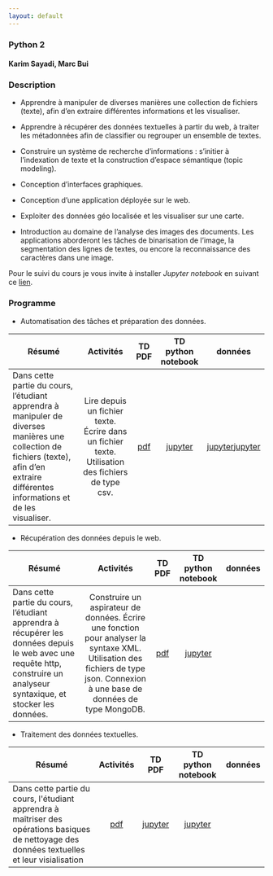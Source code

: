 ```yaml
---
layout: default
---
```


### Python 2 

#### Karim Sayadi, Marc Bui

### Description

* Apprendre à manipuler de diverses manières une collection de fichiers (texte), afin d’en extraire différentes informations et les visualiser. 

* Apprendre à récupérer des données textuelles à partir du web, à traiter les métadonnées afin de classifier ou regrouper un ensemble de textes. 

* Construire un système de recherche d’informations : s’initier à l’indexation de texte et la construction d’espace sémantique (topic modeling). 

* Conception d’interfaces graphiques.

* Conception d’une application déployée sur le web. 

* Exploiter des données géo localisée et les visualiser sur une carte. 

* Introduction au domaine de l’analyse des images des documents. Les applications aborderont les tâches de binarisation de l’image, la segmentation des lignes de textes, ou encore la reconnaissance des caractères dans une image. 

Pour le suivi du cours je vous invite à installer *Jupyter notebook* en suivant ce [lien](http://jupyter-notebook-beginner-guide.readthedocs.io/en/latest/install.html). 

### Programme 
* Automatisation des tâches et préparation des données. 

| Résumé | Activités | TD  PDF | TD python notebook | données |
| --- |:---:| :---:|:---:|:---:|
| Dans cette partie du cours, l’étudiant apprendra à manipuler de diverses manières une collection de fichiers (texte), afin d’en extraire différentes informations et de les visualiser. | Lire depuis un fichier texte. Écrire dans un fichier texte. Utilisation des fichiers de type csv.| <a target="_blank" href="python2/td_pdf/220217.pdf" class="pdf-button"><span>pdf</span></a> | <a href="https://github.com/karimsayadi/karimsayadi.github.io/blob/master/teaching/python2/notebooks" class="jup-button"><span>jupyter</span></a> | <a href="python2/data/preprocessedP.txt" class="data-button"><span>jupyter</span></a><a href="python2/data/lines.zip" class="data-button"><span>jupyter</span></a> |

* Récupération des données depuis le web. 

| Résumé | Activités | TD  PDF | TD python notebook | données |
| --- |:---:| :---:|:---:|:---:|
| Dans cette partie du cours, l’étudiant apprendra à récupérer les données depuis le web avec une requête http, construire un analyseur syntaxique, et stocker les données. | Construire un aspirateur de données. Écrire une fonction pour analyser la syntaxe XML. Utilisation des fichiers de type json. Connexion à une base de données de type MongoDB. | <a target="_blank" href="python2/td_pdf/080317.pdf" class="pdf-button"><span>pdf</span></a> |  <a href="https://github.com/karimsayadi/karimsayadi.github.io/blob/master/teaching/python2/notebooks" class="jup-button"><span>jupyter</span></a>|  |

* Traitement des données textuelles. 

| Résumé | Activités | TD  PDF | TD python notebook | données |
| --- |:---:| :---:|:---:|:---:|
| Dans cette partie du cours, l'étudiant apprendra à maîtriser des opérations basiques de nettoyage des données textuelles et leur visialisation | <a target="_blank" href="python2/td_pdf/080317.pdf" class="pdf-button"><span>pdf</span></a> |  <a href="https://github.com/karimsayadi/karimsayadi.github.io/blob/master/teaching/python2/notebooks" class="jup-button"><span>jupyter</span></a>| <a href="python2/data/frenchStops.txt" class="data-button"><span>jupyter</span></a> |


